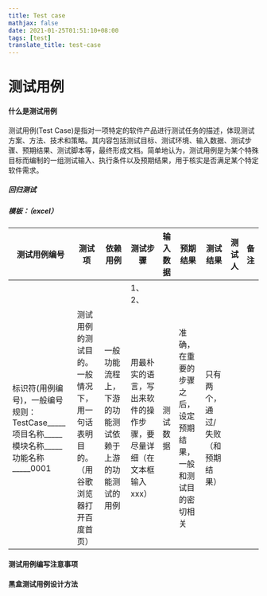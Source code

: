 ```yaml
---
title: Test case
mathjax: false
date: 2021-01-25T01:51:10+08:00
tags: [test]
translate_title: test-case
---
```


# 测试用例

#### 什么是测试用例

 测试用例(Test Case)是指对一项特定的软件产品进行测试任务的描述，体现测试方案、方法、技术和策略。其内容包括测试目标、测试环境、输入数据、测试步骤、预期结果、测试脚本等，最终形成文档。简单地认为，测试用例是为某个特殊目标而编制的一组测试输入、执行条件以及预期结果，用于核实是否满足某个特定软件需求。 

##### 回归测试

##### 模板：（excel）

| 测试用例编号                                                 | 测试项                                                       | 依赖用例                                                 | 测试步骤                                                     | 输入数据 | 预期结果                                                     | 测试结果                          | 测试人 | 备注 |
| ------------------------------------------------------------ | ------------------------------------------------------------ | -------------------------------------------------------- | ------------------------------------------------------------ | -------- | ------------------------------------------------------------ | --------------------------------- | ------ | ---- |
|                                                              |                                                              |                                                          | 1、2、                                                       |          |                                                              |                                   |        |      |
| 标识符(用例编号)，一般编号规则：TestCase_____项目名称_____模块名称_____功能名称_____0001 | 测试用例的测试目的。一般情况下，用一句话表明目的。（用谷歌浏览器打开百度首页） | 一般功能流程上，下游的功能测试依赖于上游的功能测试的用例 | 用最朴实的语言，写出来软件的操作步骤，要尽量详细（在文本框输入xxx） | 测试数据 | 准确，在重要的步骤之后，设定预期结果，一般和测试目的密切相关 | 只有两个，通过/失败（和预期结果） |        |      |

#### 测试用例编写注意事项

#### 黑盒测试用例设计方法


